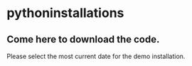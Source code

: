 # pythoninstallations

## Come here to download the code.  
Please select the most current date for the demo installation.

